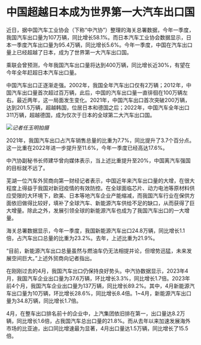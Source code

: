 # 中国超越日本成为世界第一大汽车出口国

近日，据中国汽车工业协会（下称“中汽协”）整理的海关总署数据，今年一季度，我国汽车出口量为107万辆，同比增长58.1%。而日本汽车工业协会数据显示，日本一季度汽车出口量为95.4万辆，同比增长5.6%。今年一季度，中国在汽车出口量上已经超越了日本，成为了世界第一大汽车出口国。

乘联会曾预测，今年我国汽车出口量将达到400万辆，同比增长近30%，有望在今年全年赶超日本汽车出口量。

中国汽车出口正逐渐走强。2002年，我国全年汽车出口仅有2万辆；2012年，中国汽车出口量首次超过百万辆，此后，中国的汽车出口量一直徘徊在100万辆左右。最近两年，这一局面发生变化。2021年，中国汽车出口首次突破200万辆，达到201.5万辆，超越韩国，位居日本和德国之后；2022年，中国汽车全年出口311万辆，超越德国，成为仅次于日本的全球第二大汽车出口国。

![](https://inews.gtimg.com/om_bt/OaNaWjlGHh_oswWq_R55QxtEJ35NahgFA1_W_CCIWBSkAAA/1000)_记者任玉明拍摄_

2021年，我国汽车出口占汽车销售总量的比重为7.7%，同比提升了3.7个百分点。这一比重在2022年进一步提升至11.6%，今年一季度已经高达17.6%。

中汽协副秘书长师建华曾向媒体表示，当上述比重提升至20%，中国离汽车强国的目标就不远了。

芜湖一位汽车外贸商向第一财经记者表示，中国近年来汽车出口量的大增，在很大程度上得益于我国对新冠疫情的有效防控。在全球面临芯片、动力电池等原材料供应受限的大环境下，欧美、日本等地汽车企业产能缩减，而我国汽车行业在保供方面依旧做得比较好，填补了全球汽车、新能源汽车供给不足的缺口，从而获得了巨大增量。除此之外，发展引领全球的新能源汽车也成为了我国汽车出口的一大增量。

海关总署数据显示，今年一季度，我国新能源汽车出口24.8万辆，同比增长1.1倍，占汽车出口总量的比重为23.2%。去年，上述比重为21.9%。

“目前，新能源汽车出口总量虽然与燃油车仍无法相提并论，但增势迅猛，未来发展空间巨大。”上述外贸商向记者指出。

在刚刚过去的4月，我国汽车出口仍保持良好势头。中汽协数据显示，2023年4月，我国汽车企业出口量为37.6万辆，环比增长3.3%，同比增长1.7倍。2023年前4个月，我国汽车企业出口量为137万辆，同比增长89.2%。其中，4月新能源汽车出口量为10万辆，环比增长28.6%，同比增长8.4倍。1~4月，新能源汽车出口量为34.8万辆，同比增长1.7倍。

4月，在整车出口排名前十的企业中，上汽集团依旧排在第一，出口量达8.2万辆，同比增长1.6倍，占我国汽车总出口量的21.8%。而从去年以来加速发展海外市场的比亚迪，出口同比增速最为显著，4月出口量达1.5万辆，同比增长了15.5倍。


